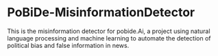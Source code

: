 # PoBiDe-MisinformationDetector
This is the misinformation detector for pobide.Ai, a project using natural language processing and machine learning to automate the detection of political bias and false information in news.
